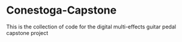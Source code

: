 # Conestoga-Capstone
This is the collection of code for the digital multi-effects guitar pedal capstone project
